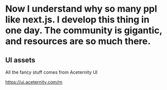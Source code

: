 # Now I understand why so many ppl like next.js. I develop this thing in one day. The community is gigantic, and resources are so much there.

## UI assets 

All the fancy stuff comes from Aceternity UI

https://ui.aceternity.com/m
